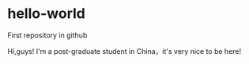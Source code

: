 # hello-world
First repository in github

Hi,guys!
I'm a post-graduate student in China，it's very nice to be here!
